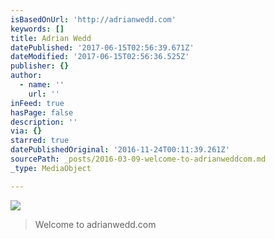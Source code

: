 ```yaml
---
isBasedOnUrl: 'http://adrianwedd.com'
keywords: []
title: Adrian Wedd
datePublished: '2017-06-15T02:56:39.671Z'
dateModified: '2017-06-15T02:56:36.525Z'
publisher: {}
author:
  - name: ''
    url: ''
inFeed: true
hasPage: false
description: ''
via: {}
starred: true
datePublishedOriginal: '2016-11-24T00:11:39.261Z'
sourcePath: _posts/2016-03-09-welcome-to-adrianweddcom.md
_type: MediaObject

---
```

![](https://s3-us-west-2.amazonaws.com/the-grid-img/p/f5aef32ffc15c18ae5e01ae2c29fc04f8173830d.jpg)

> Welcome to adrianwedd.com